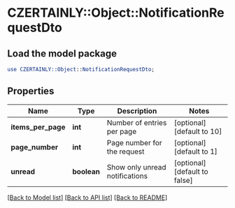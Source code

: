 # CZERTAINLY::Object::NotificationRequestDto

## Load the model package
```perl
use CZERTAINLY::Object::NotificationRequestDto;
```

## Properties
Name | Type | Description | Notes
------------ | ------------- | ------------- | -------------
**items_per_page** | **int** | Number of entries per page | [optional] [default to 10]
**page_number** | **int** | Page number for the request | [optional] [default to 1]
**unread** | **boolean** | Show only unread notifications | [optional] [default to false]

[[Back to Model list]](../README.md#documentation-for-models) [[Back to API list]](../README.md#documentation-for-api-endpoints) [[Back to README]](../README.md)


